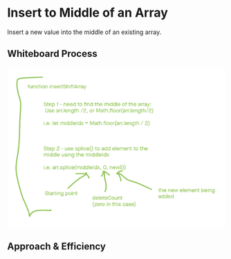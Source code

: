 # Insert to Middle of an Array
Insert a new value into the middle of an existing array.

## Whiteboard Process
![CodeChallenge02](./CodeChallenge02.png)

## Approach & Efficiency
<!-- What approach did you take? Discuss Why. What is the Big O space/time for this approach? -->